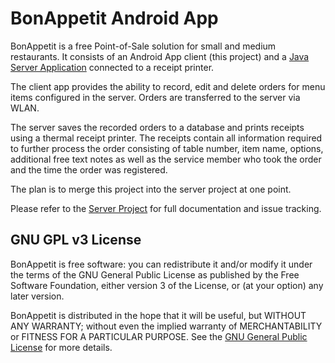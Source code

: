 # BonAppetit Android App

BonAppetit is a free Point-of-Sale solution for small and medium restaurants. It consists of an Android App client (this project) and a 
[Java Server Application](https://github.com/clboettcher/bonappetit) connected to a receipt printer.

The client app provides the ability to record, edit and delete
orders for menu items configured in the server. Orders are transferred to the server via WLAN.

The server saves the recorded orders to a database and prints receipts using a thermal receipt printer. The receipts
contain all information required to further process the order consisting of table number, item name, options,
additional free text notes as well as the service member who took the order and the time the order was registered.

The plan is to merge this project into the server project at one point.

Please refer to the [Server Project](https://github.com/clboettcher/bonappetit) for full documentation and
issue tracking.

## GNU GPL v3 License

BonAppetit is free software: you can redistribute it and/or modify
it under the terms of the GNU General Public License as published by
the Free Software Foundation, either version 3 of the License, or
(at your option) any later version.

BonAppetit is distributed in the hope that it will be useful,
but WITHOUT ANY WARRANTY; without even the implied warranty of
MERCHANTABILITY or FITNESS FOR A PARTICULAR PURPOSE.  See the
[GNU General Public License](LICENSE) for more details.
